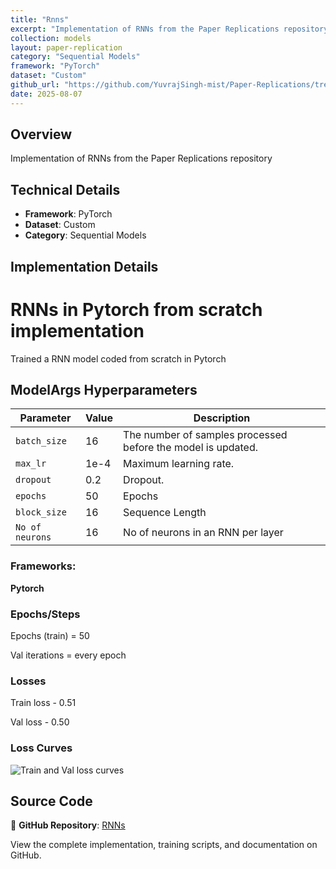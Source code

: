 ```yaml
---
title: "Rnns"
excerpt: "Implementation of RNNs from the Paper Replications repository"
collection: models
layout: paper-replication
category: "Sequential Models"
framework: "PyTorch"
dataset: "Custom"
github_url: "https://github.com/YuvrajSingh-mist/Paper-Replications/tree/master/RNNs"
date: 2025-08-07
---
```


## Overview
Implementation of RNNs from the Paper Replications repository

## Technical Details
- **Framework**: PyTorch
- **Dataset**: Custom
- **Category**: Sequential Models

## Implementation Details

# RNNs in Pytorch from scratch implementation

Trained a RNN model coded from scratch in Pytorch 

## ModelArgs Hyperparameters

| Parameter    | Value    | Description                                                                 
|--------------|----------|-----------------------------------------------------------------------------|
| `batch_size` | 16       | The number of samples processed before the model is updated.                |
| `max_lr`     | 1e-4     | Maximum learning rate.                                                      |
| `dropout`    | 0.2      | Dropout.                                                                    |
| `epochs`     | 50       | Epochs                                                                      |           
| `block_size` | 16      | Sequence Length                                       |
| `No of neurons`| 16      | No of neurons in an RNN per layer                                          |    

### Frameworks:
**Pytorch**

### Epochs/Steps
Epochs (train) = 50

Val iterations = every epoch

### Losses

Train loss - 0.51 

Val loss - 0.50

### Loss Curves

![Train and Val loss curves](img/loss_curves.jpg)

## Source Code
📁 **GitHub Repository**: [RNNs](https://github.com/YuvrajSingh-mist/Paper-Replications/tree/master/RNNs)

View the complete implementation, training scripts, and documentation on GitHub.
